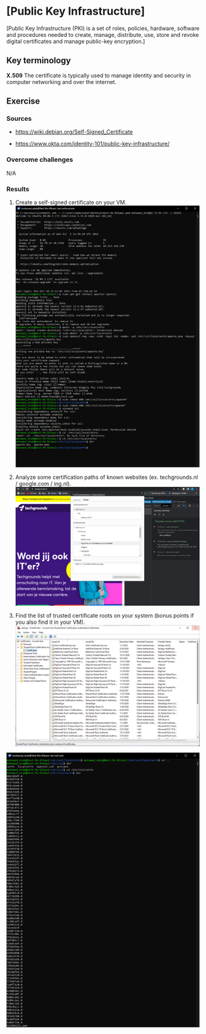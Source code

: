 # [Public Key Infrastructure]
[Public Key Infrastructure (PKI) is a set of roles, policies, hardware, software and procedures needed to create, manage, distribute, use, store and revoke digital certificates and manage public-key encryption.]

## Key terminology
**X.509**
The certificate is typically used to manage identity and security in computer networking and over the internet.



## Exercise
### Sources
- https://wiki.debian.org/Self-Signed_Certificate

- https://www.okta.com/identity-101/public-key-infrastructure/


### Overcome challenges
N/A

### Results

1. Create a self-signed certificate on your VM.
![Create a self-signed certificate](https://github.com/Techgrounds-Cloud-9/cloud-9-EhabRihawi985/blob/main/00_includes/Security/creating%20certificate.png)

2. Analyze some certification paths of known websites (ex. techgrounds.nl / google.com / ing.nl).
![Techgrounds certificates](https://github.com/Techgrounds-Cloud-9/cloud-9-EhabRihawi985/blob/main/00_includes/Security/Techgrounds%20certs.png)

3. Find the list of trusted certificate roots on your system (bonus points if you also find it in your VM).
![Trusted certificates on my system](https://github.com/Techgrounds-Cloud-9/cloud-9-EhabRihawi985/blob/main/00_includes/Security/My%20certs%20root%20on%20my%20OS.png)

![Trusted certificates on my VM](https://github.com/Techgrounds-Cloud-9/cloud-9-EhabRihawi985/blob/main/00_includes/Security/List%20of%20certs%20on%20my%20VM.png)